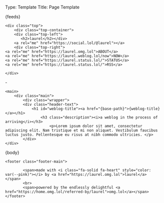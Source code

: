 Type: Template
Title: Page Template

<!DOCTYPE html>
<html lang="en">
<head>
<title>{weblog-title}{separator}{post-title}</title>
<meta charset="utf-8">
<meta name="viewport" content="width=device-width, initial-scale=1">
{feeds}
<style>
@import url('https://fonts.googleapis.com/css2?family=Caladea:ital,wght@0,700;1,400&family=Lato:ital,wght@0,400;0,900;1,400&display=swap');
@import url('https://static.omg.lol/type/font-md-io.css');
@import url('https://static.omg.lol/type/fontawesome-free/css/all.css');
</style>
<link rel="stylesheet" href="https://laurel.weblog.lol/style.css">

    <div class="top">
        <div class="top-container">
        <div class="top-left">
           <h2>laurel</h2></div>
        <a rel="me" href="https://social.lol/@laurel"></a>
        <div class="top-right">
    <a rel="me" href="https://laurel.omg.lol">ABOUT</a>   
    <a rel="me" href="https://laurel.weblog.lol/now">NOW</a>
    <a rel="me" href="https://laurel.status.lol/">STATUS</a>
    <a rel="me" href="https://laurel.status.lol/">RSS</a>

    </div>
</div>
</div>
</div>
<div class="header">
    -
</div>   

  </head>
  <body>

    <main>
		<div class="main">
			<div class="wrapper">
			<div class="header-text">
				<h1 id="weblog-title"><a href="{base-path}">{weblog-title}</a></h1>
					<h3 class="description"><i>a weblog in the process of arriving</i></h3>
						<p>Lorem ipsum dolor sit amet, consectetur adipiscing elit. Nam tristique et mi non aliquet. Vestibulum faucibus luctus justo. Pellentesque eu risus at nibh commodo ultricies. </p>
			</div>
	</div>
</div>

{body}


<div class="spacing">
</div>
</main>

	<footer class="footer-main">

			<span>made with <i class="fa-solid fa-heart" style="color: var(--pink)"></i> by <a href="https://laurel.omg.lol">laurel</a></span>
			<br>
			<span>powered by the endlessly delightful <a href="https://home.omg.lol/referred-by/laurel">omg.lol</a></span>
	</footer>
</body>
</html>